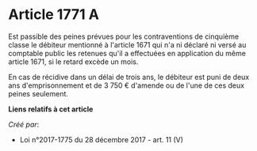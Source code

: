 # Article 1771 A

Est passible des peines prévues pour les contraventions de cinquième classe le débiteur mentionné à l'article 1671 qui n'a ni
déclaré ni versé au comptable public les retenues qu'il a effectuées en application du même article 1671, si le retard excède
un mois.

En cas de récidive dans un délai de trois ans, le débiteur est puni de deux ans d'emprisonnement et de 3 750 € d'amende ou de
l'une de ces deux peines seulement.

**Liens relatifs à cet article**

_Créé par_:

  - Loi n°2017-1775 du 28 décembre 2017 - art. 11 (V)
